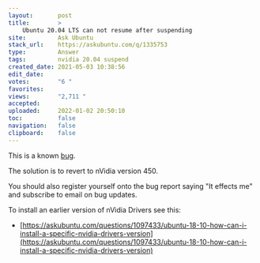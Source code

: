 ```yaml
---
layout:       post
title:        >
    Ubuntu 20.04 LTS can not resume after suspending
site:         Ask Ubuntu
stack_url:    https://askubuntu.com/q/1335753
type:         Answer
tags:         nvidia 20.04 suspend
created_date: 2021-05-03 10:38:56
edit_date:    
votes:        "6 "
favorites:    
views:        "2,711 "
accepted:     
uploaded:     2022-01-02 20:50:10
toc:          false
navigation:   false
clipboard:    false
---
```


This is a known [bug][1].

The solution is to revert to nVidia version 450.

You should also register yourself onto the bug report saying "It effects me" and subscribe to email on bug updates.

To install an earlier version of nVidia Drivers see this:

- [https://askubuntu.com/questions/1097433/ubuntu-18-10-how-can-i-install-a-specific-nvidia-drivers-version](https://askubuntu.com/questions/1097433/ubuntu-18-10-how-can-i-install-a-specific-nvidia-drivers-version)


  [1]: https://bugs.launchpad.net/ubuntu/+source/nvidia-graphics-drivers-460/+bug/1911055

